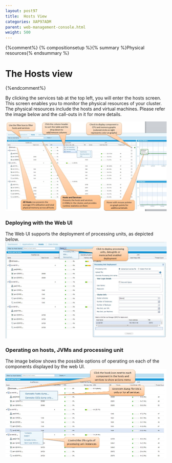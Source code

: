 ```yaml
---
layout: post97
title:  Hosts View
categories: XAP97ADM
parent: web-management-console.html
weight: 500
---
```


{%comment%}
{% compositionsetup %}{% summary %}Physical resources{% endsummary %}

# The Hosts view
{%endcomment%}

By clicking the services tab at the top left, you will enter the hosts screen. This screen enables you to monitor the physical resources of your cluster. The physical resources include the hosts and virtual machines. Please refer the image below and the call-outs in it for more details.

![hosts1.jpg](/attachment_files/hosts1.jpg)

### Deploying with the Web UI

The Web UI supports the deployment of processing units, as depicted below.
![hosts_deployment.jpg](/attachment_files/hosts_deployment.jpg)

### Operating on hosts, JVMs and processing unit

The image below shows the possible options of operating on each of the components displayed by the web UI.
![hosts_actions.jpg](/attachment_files/hosts_actions.jpg)
